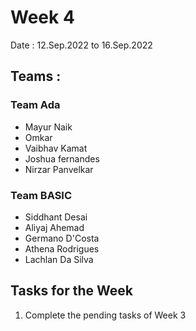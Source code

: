 # Week 4 

Date : 12.Sep.2022 to 16.Sep.2022

## Teams :

### Team Ada

 -  Mayur Naik
 - Omkar
 -  Vaibhav Kamat
 -  Joshua fernandes
- Nirzar Panvelkar


 ### Team BASIC

 - Siddhant Desai
- Aliyaj Ahemad
- Germano D'Costa
-  Athena Rodrigues
- Lachlan Da Silva



## Tasks for the Week

1. Complete the pending tasks of Week 3
